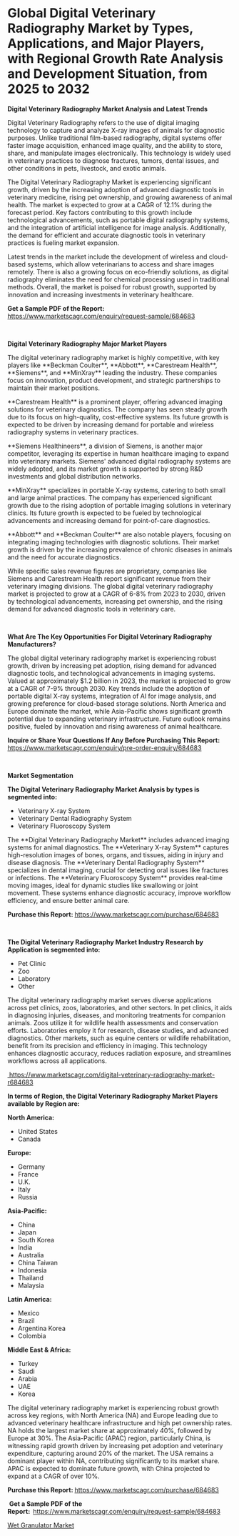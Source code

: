 <p><h1>Global Digital Veterinary Radiography Market by Types, Applications, and Major Players, with Regional Growth Rate Analysis and Development Situation, from 2025 to 2032</h1></p><p><strong>Digital Veterinary Radiography Market Analysis and Latest Trends</strong></p>
<p><p>Digital Veterinary Radiography refers to the use of digital imaging technology to capture and analyze X-ray images of animals for diagnostic purposes. Unlike traditional film-based radiography, digital systems offer faster image acquisition, enhanced image quality, and the ability to store, share, and manipulate images electronically. This technology is widely used in veterinary practices to diagnose fractures, tumors, dental issues, and other conditions in pets, livestock, and exotic animals.</p><p>The Digital Veterinary Radiography Market is experiencing significant growth, driven by the increasing adoption of advanced diagnostic tools in veterinary medicine, rising pet ownership, and growing awareness of animal health. The market is expected to grow at a CAGR of 12.1% during the forecast period. Key factors contributing to this growth include technological advancements, such as portable digital radiography systems, and the integration of artificial intelligence for image analysis. Additionally, the demand for efficient and accurate diagnostic tools in veterinary practices is fueling market expansion.</p><p>Latest trends in the market include the development of wireless and cloud-based systems, which allow veterinarians to access and share images remotely. There is also a growing focus on eco-friendly solutions, as digital radiography eliminates the need for chemical processing used in traditional methods. Overall, the market is poised for robust growth, supported by innovation and increasing investments in veterinary healthcare.</p></p>
<p><strong>Get a Sample PDF of the Report:&nbsp;</strong> <a href="https://www.marketscagr.com/enquiry/request-sample/684683?utm_campaign=1097&utm_medium=2&utm_source=Github&utm_content=ia&utm_term=20012025&utm_id=digital-veterinary-radiography">https://www.marketscagr.com/enquiry/request-sample/684683</a></p>
<p>&nbsp;</p>
<p><strong>Digital Veterinary Radiography Major Market Players</strong></p>
<p><p>The digital veterinary radiography market is highly competitive, with key players like **Beckman Coulter**, **Abbott**, **Carestream Health**, **Siemens**, and **MinXray** leading the industry. These companies focus on innovation, product development, and strategic partnerships to maintain their market positions.</p><p>**Carestream Health** is a prominent player, offering advanced imaging solutions for veterinary diagnostics. The company has seen steady growth due to its focus on high-quality, cost-effective systems. Its future growth is expected to be driven by increasing demand for portable and wireless radiography systems in veterinary practices.</p><p>**Siemens Healthineers**, a division of Siemens, is another major competitor, leveraging its expertise in human healthcare imaging to expand into veterinary markets. Siemens' advanced digital radiography systems are widely adopted, and its market growth is supported by strong R&D investments and global distribution networks.</p><p>**MinXray** specializes in portable X-ray systems, catering to both small and large animal practices. The company has experienced significant growth due to the rising adoption of portable imaging solutions in veterinary clinics. Its future growth is expected to be fueled by technological advancements and increasing demand for point-of-care diagnostics.</p><p>**Abbott** and **Beckman Coulter** are also notable players, focusing on integrating imaging technologies with diagnostic solutions. Their market growth is driven by the increasing prevalence of chronic diseases in animals and the need for accurate diagnostics.</p><p>While specific sales revenue figures are proprietary, companies like Siemens and Carestream Health report significant revenue from their veterinary imaging divisions. The global digital veterinary radiography market is projected to grow at a CAGR of 6-8% from 2023 to 2030, driven by technological advancements, increasing pet ownership, and the rising demand for advanced diagnostic tools in veterinary care.</p></p>
<p>&nbsp;</p>
<p><strong>What Are The Key Opportunities For Digital Veterinary Radiography Manufacturers?</strong></p>
<p><p>The global digital veterinary radiography market is experiencing robust growth, driven by increasing pet adoption, rising demand for advanced diagnostic tools, and technological advancements in imaging systems. Valued at approximately $1.2 billion in 2023, the market is projected to grow at a CAGR of 7-9% through 2030. Key trends include the adoption of portable digital X-ray systems, integration of AI for image analysis, and growing preference for cloud-based storage solutions. North America and Europe dominate the market, while Asia-Pacific shows significant growth potential due to expanding veterinary infrastructure. Future outlook remains positive, fueled by innovation and rising awareness of animal healthcare.</p></p>
<p><strong>Inquire or Share Your Questions If Any Before Purchasing This Report:</strong> <a href="https://www.marketscagr.com/enquiry/pre-order-enquiry/684683?utm_campaign=1097&utm_medium=2&utm_source=Github&utm_content=ia&utm_term=20012025&utm_id=digital-veterinary-radiography">https://www.marketscagr.com/enquiry/pre-order-enquiry/684683</a></p>
<p>&nbsp;</p>
<p><strong>Market Segmentation</strong></p>
<p><strong>The Digital Veterinary Radiography Market Analysis by types is segmented into:</strong></p>
<p><ul><li>Veterinary X-ray System</li><li>Veterinary Dental Radiography System</li><li>Veterinary Fluoroscopy System</li></ul></p>
<p><p>The **Digital Veterinary Radiography Market** includes advanced imaging systems for animal diagnostics. The **Veterinary X-ray System** captures high-resolution images of bones, organs, and tissues, aiding in injury and disease diagnosis. The **Veterinary Dental Radiography System** specializes in dental imaging, crucial for detecting oral issues like fractures or infections. The **Veterinary Fluoroscopy System** provides real-time moving images, ideal for dynamic studies like swallowing or joint movement. These systems enhance diagnostic accuracy, improve workflow efficiency, and ensure better animal care.</p></p>
<p><strong>Purchase this Report:&nbsp;</strong><a href="https://www.marketscagr.com/purchase/684683?utm_campaign=1097&utm_medium=2&utm_source=Github&utm_content=ia&utm_term=20012025&utm_id=digital-veterinary-radiography">https://www.marketscagr.com/purchase/684683</a></p>
<p>&nbsp;</p>
<p><strong>The Digital Veterinary Radiography Market Industry Research by Application is segmented into:</strong></p>
<p><ul><li>Pet Clinic</li><li>Zoo</li><li>Laboratory</li><li>Other</li></ul></p>
<p><p>The digital veterinary radiography market serves diverse applications across pet clinics, zoos, laboratories, and other sectors. In pet clinics, it aids in diagnosing injuries, diseases, and monitoring treatments for companion animals. Zoos utilize it for wildlife health assessments and conservation efforts. Laboratories employ it for research, disease studies, and advanced diagnostics. Other markets, such as equine centers or wildlife rehabilitation, benefit from its precision and efficiency in imaging. This technology enhances diagnostic accuracy, reduces radiation exposure, and streamlines workflows across all applications.</p></p>
<p><a href="https://www.marketscagr.com/digital-veterinary-radiography-market-r684683?utm_campaign=1097&utm_medium=2&utm_source=Github&utm_content=ia&utm_term=20012025&utm_id=digital-veterinary-radiography">&nbsp;https://www.marketscagr.com/digital-veterinary-radiography-market-r684683</a></p>
<p><strong>In terms of Region, the Digital Veterinary Radiography Market Players available by Region are:</strong></p>
<p>
    <p> <strong> North America: </strong>
        <ul>
            <li>United States</li>
            <li>Canada</li>
        </ul>
        </p> 
    <p> <strong> Europe: </strong>
        <ul>
            <li>Germany</li>
            <li>France</li>
            <li>U.K.</li>
            <li>Italy</li>
            <li>Russia</li>
        </ul>
        </p> 
    <p> <strong> Asia-Pacific: </strong>
        <ul>
            <li>China</li>
            <li>Japan</li>
            <li>South Korea</li>
            <li>India</li>
            <li>Australia</li>
            <li>China Taiwan</li>
            <li>Indonesia</li>
            <li>Thailand</li>
            <li>Malaysia</li>
        </ul>
        </p> 
    <p> <strong> Latin America: </strong>
        <ul>
            <li>Mexico</li>
            <li>Brazil</li>
            <li>Argentina Korea</li>
            <li>Colombia</li>
        </ul>
        </p> 
    <p> <strong> Middle East & Africa: </strong>
        <ul>
            <li>Turkey</li>
            <li>Saudi</li>
            <li>Arabia</li>
            <li>UAE</li>
            <li>Korea</li>
        </ul>
    </p>
    </p>
<p><p>The digital veterinary radiography market is experiencing robust growth across key regions, with North America (NA) and Europe leading due to advanced veterinary healthcare infrastructure and high pet ownership rates. NA holds the largest market share at approximately 40%, followed by Europe at 30%. The Asia-Pacific (APAC) region, particularly China, is witnessing rapid growth driven by increasing pet adoption and veterinary expenditure, capturing around 20% of the market. The USA remains a dominant player within NA, contributing significantly to its market share. APAC is expected to dominate future growth, with China projected to expand at a CAGR of over 10%.</p></p>
<p><strong>Purchase this Report: </strong><a href="https://www.marketscagr.com/purchase/684683?utm_campaign=1097&utm_medium=2&utm_source=Github&utm_content=ia&utm_term=20012025&utm_id=digital-veterinary-radiography">https://www.marketscagr.com/purchase/684683</a></p>
<p>&nbsp;<strong>Get a Sample PDF of the Report:&nbsp;&nbsp;</strong><a href="https://www.marketscagr.com/enquiry/request-sample/684683?utm_campaign=1097&utm_medium=2&utm_source=Github&utm_content=ia&utm_term=20012025&utm_id=digital-veterinary-radiography">https://www.marketscagr.com/enquiry/request-sample/684683</a></p>
<p><strong></strong></p>
<p><p><a href="https://github.com/castoriffic/Market-Research-Report-List-5/blob/main/wet-granulator-market.md?utm_campaign=1097&utm_medium=2&utm_source=Github&utm_content=ia&utm_term=20012025&utm_id=digital-veterinary-radiography">Wet Granulator Market</a></p></p>
